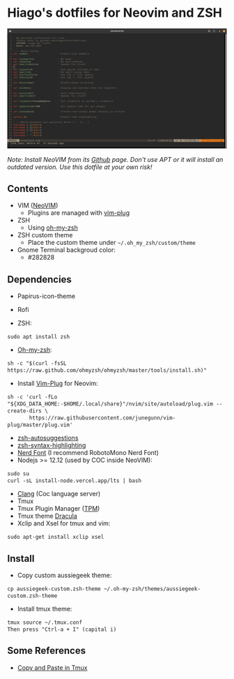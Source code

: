 
# Hiago's dotfiles for Neovim and ZSH #

![screenshot](https://github.com/hiagofranco/dotfiles/blob/master/images/screenshot.png?raw=true)

*Note: Install NeoVIM from its [Github](https://github.com/neovim/neovim/wiki/Installing-Neovim) page. Don't use APT or it will install an outdated version. Use this dotfile at your own risk!*

## Contents ##

* VIM ([NeoVIM](https://neovim.io/))
  * Plugins are managed with [vim-plug](https://github.com/junegunn/vim-plug)
* ZSH
  * Using [oh-my-zsh](https://ohmyz.sh/)
* ZSH custom theme
  * Place the custom theme under `~/.oh_my_zsh/custom/theme`
* Gnome Terminal backgroud color:
  * #282828

## Dependencies ##

* Papirus-icon-theme

* Rofi

* ZSH:

```text
sudo apt install zsh
```

* [Oh-my-zsh](https://ohmyz.sh/):

```text
sh -c "$(curl -fsSL https://raw.github.com/ohmyzsh/ohmyzsh/master/tools/install.sh)"
```

* Install [Vim-Plug](https://github.com/junegunn/vim-plug) for Neovim:

```text
sh -c 'curl -fLo "${XDG_DATA_HOME:-$HOME/.local/share}"/nvim/site/autoload/plug.vim --create-dirs \
       https://raw.githubusercontent.com/junegunn/vim-plug/master/plug.vim'
```

* [zsh-autosuggestions](https://github.com/zsh-users/zsh-autosuggestions)
* [zsh-syntax-highlighting](https://github.com/zsh-users/zsh-syntax-highlighting)
* [Nerd Font](https://www.nerdfonts.com/) (I recommend RobotoMono Nerd Font)  
* Nodejs >= 12.12 (used by COC inside NeoVIM):  

```text
sudo su
curl -sL install-node.vercel.app/lts | bash 
```

* [Clang](https://clangd.llvm.org/) (Coc language server)
* Tmux
* Tmux Plugin Manager ([TPM](https://github.com/tmux-plugins/tpm))
* Tmux theme [Dracula](https://draculatheme.com/tmux)
* Xclip and Xsel for tmux and vim:

```text
sudo apt-get install xclip xsel
```

## Install ##

* Copy custom aussiegeek theme:

```text
cp aussiegeek-custom.zsh-theme ~/.oh-my-zsh/themes/aussiegeek-custom.zsh-theme
```

* Install tmux theme:

```text
tmux source ~/.tmux.conf
Then press "Ctrl-a + I" (capital i)
```

## Some References ##

* [Copy and Paste in Tmux](https://www.seanh.cc/2020/12/27/copy-and-paste-in-tmux/#:~:text=Triple-click%20the%20Left%20Mouse,to%20paste%20from%20the%20clipboard)
